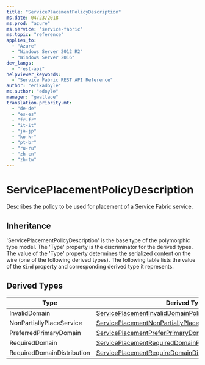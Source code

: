 ```yaml
---
title: "ServicePlacementPolicyDescription"
ms.date: 04/23/2018
ms.prod: "azure"
ms.service: "service-fabric"
ms.topic: "reference"
applies_to: 
  - "Azure"
  - "Windows Server 2012 R2"
  - "Windows Server 2016"
dev_langs: 
  - "rest-api"
helpviewer_keywords: 
  - "Service Fabric REST API Reference"
author: "erikadoyle"
ms.author: "edoyle"
manager: "gwallace"
translation.priority.mt: 
  - "de-de"
  - "es-es"
  - "fr-fr"
  - "it-it"
  - "ja-jp"
  - "ko-kr"
  - "pt-br"
  - "ru-ru"
  - "zh-cn"
  - "zh-tw"
---
```

# ServicePlacementPolicyDescription

Describes the policy to be used for placement of a Service Fabric service.
## Inheritance

'ServicePlacementPolicyDescription' is the base type of the polymorphic type model. The 'Type' property is the discriminator for the derived types. 
The value of the 'Type' property determines the serialized content on the wire (one of the following derived types). 
The following table lists the value of the `Kind` property and corresponding derived type it represents.
## Derived Types

| Type | Derived Type |
| --- | --- | 
| InvalidDomain | [ServicePlacementInvalidDomainPolicyDescription](sfclient-v62-model-serviceplacementinvaliddomainpolicydescription.md) |
| NonPartiallyPlaceService | [ServicePlacementNonPartiallyPlaceServicePolicyDescription](sfclient-v62-model-serviceplacementnonpartiallyplaceservicepolicydescription.md) |
| PreferredPrimaryDomain | [ServicePlacementPreferPrimaryDomainPolicyDescription](sfclient-v62-model-serviceplacementpreferprimarydomainpolicydescription.md) |
| RequiredDomain | [ServicePlacementRequiredDomainPolicyDescription](sfclient-v62-model-serviceplacementrequireddomainpolicydescription.md) |
| RequiredDomainDistribution | [ServicePlacementRequireDomainDistributionPolicyDescription](sfclient-v62-model-serviceplacementrequiredomaindistributionpolicydescription.md) |

